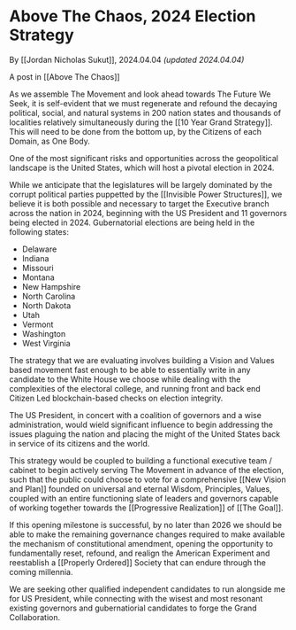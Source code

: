# Above The Chaos, 2024 Election Strategy 

By [[Jordan Nicholas Sukut]], 2024.04.04 _(updated 2024.04.04)_

A post in [[Above The Chaos]]  

As we assemble The Movement and look ahead towards The Future We Seek, it is self-evident that we must regenerate and refound the decaying political, social, and natural systems in 200 nation states and thousands of localities relatively simultaneously during the [[10 Year Grand Strategy]]. This will need to be done from the bottom up, by the Citizens of each Domain, as One Body. 

One of the most significant risks and opportunities across the geopolitical landscape is the United States, which will host a pivotal election in 2024. 

While we anticipate that the legislatures will be largely dominated by the corrupt political parties puppetted by the [[Invisible Power Structures]], we believe it is both possible and necessary to target the Executive branch across the nation in 2024, beginning with the US President and 11 governors being elected in 2024. Gubernatorial elections are being held in the following states: 

- Delaware  
- Indiana 
- Missouri  
- Montana  
- New Hampshire  
- North Carolina  
- North Dakota  
- Utah  
- Vermont  
- Washington  
- West Virginia 

The strategy that we are evaluating involves building a Vision and Values based movement fast enough to be able to essentially write in any candidate to the White House we choose while dealing with the complexities of the electoral college, and running front and back end Citizen Led blockchain-based checks on election integrity. 

The US President, in concert with a coalition of governors and a wise administration, would wield significant influence to begin addressing the issues plaguing the nation and placing the might of the United States back in service of its citizens and the world. 

This strategy would be coupled to building a functional executive team / cabinet to begin actively serving The Movement in advance of the election, such that the public could choose to vote for a comprehensive [[New Vision and Plan]] founded on universal and eternal Wisdom, Principles, Values, coupled with an entire functioning slate of leaders and governors capable of working together towards the [[Progressive Realization]] of [[The Goal]]. 

If this opening milestone is successful, by no later than 2026 we should be able to make the remaining governance changes required to make available the mechanism of constitutional amendment, opening the opportunity to fundamentally reset, refound, and realign the American Experiment and reestablish a [[Properly Ordered]] Society that can endure through the coming millennia. 

We are seeking other qualified independent candidates to run alongside me for US President, while connecting with the wisest and most resonant existing governors and gubernatiorial candidates to forge the Grand Collaboration. 